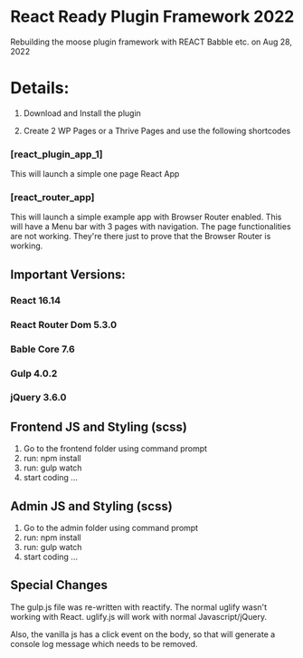 # React Ready Plugin Framework 2022

Rebuilding the moose plugin framework with REACT Babble etc. on Aug 28, 2022

# Details:

1. Download and Install the plugin

2. Create 2 WP Pages or a Thrive Pages and use the following shortcodes

### [react_plugin_app_1]

This will launch a simple one page React App

### [react_router_app]

This will launch a simple example app with Browser Router enabled. This will have
a Menu bar with 3 pages with navigation. The page functionalities are not working.
They're there just to prove that the Browser Router is working.

## Important Versions:

### React 16.14

### React Router Dom 5.3.0

### Bable Core 7.6

### Gulp 4.0.2

### jQuery 3.6.0

## Frontend JS and Styling (scss)

1. Go to the frontend folder using command prompt
2. run: npm install
3. run: gulp watch
4. start coding ...

## Admin JS and Styling (scss)

1. Go to the admin folder using command prompt
2. run: npm install
3. run: gulp watch
4. start coding ...

## Special Changes

The gulp.js file was re-written with reactify. The normal uglify wasn't working with React.
uglify.js will work with normal Javascript/jQuery.

Also, the vanilla js has a click event on the body, so that will generate a console log message which
needs to be removed.

